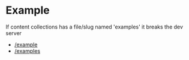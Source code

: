# Example

If content collections has a file/slug named 'examples' it breaks the dev server

- [/example](/example)
- [/examples](/examples)